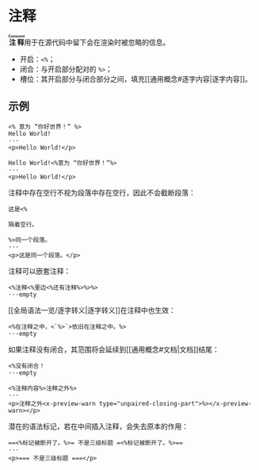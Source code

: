# 注释

**<ruby>注释<rt>Comment</rt></ruby>**&#x200B;用于在源代码中留下会在渲染时<wbr />
被忽略的信息。

- 开启：`<%`；
- 闭合：与开启部分配对的 `%>`；
- 槽位：其开启部分与闭合部分之间，填充[[通用概念#逐字内容|逐字内容]]。

## 示例

```example
<% 意为 “你好世界！” %>
Hello World!
···
<p>Hello World!</p>
```

```example
Hello World!<%意为 “你好世界！”%>
···
<p>Hello World!</p>
```

注释中存在空行不视为段落中存在空行，因此不会截断段落：

```example
这是<%

隔着空行。

%>同一个段落。
···
<p>这是同一个段落。</p>
```

注释可以嵌套注释：

```example
<%注释<%里边<%还有注释%>%>%>
···empty
```

[[全局语法一览/逐字转义|逐字转义]]在注释中也生效：

```example
<%在注释之中，<`%>`>依旧在注释之中。%>
···empty
```

如果注释没有闭合，其范围将会延续到[[通用概念#文档|文档]]结尾：

```example
<%没有闭合！
···empty
```

```example
<%注释内容%>注释之外%>
···
<p>注释之外<x-preview-warn type="unpaired-closing-part">%></x-preview-warn></p>
```

潜在的语法标记，若在中间插入注释，会失去原本的作用：

```example
==<%标记被断开了。%>= 不是三级标题 =<%标记被断开了。%>==
···
<p>=== 不是三级标题 ===</p>
```
